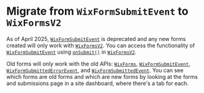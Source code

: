 # Migrate from `WixFormSubmitEvent` to `WixFormsV2`
As of April 2025, [`WixFormSubmitEvent`](https://dev.wix.com/docs/velo/velo-only-apis/$w/wix-form-submit-event/wix-form-fields) is deprecated and any new forms created will only work with [`WixFormsV2`](https://dev.wix.com/docs/velo/velo-only-apis/$w/wix-forms-v2/introduction). You can access the functionality of [`WixFormSubmitEvent`](https://dev.wix.com/docs/velo/velo-only-apis/$w/wix-form-submit-event/wix-form-fields) using [`onSubmit()`](https://dev.wix.com/docs/velo/velo-only-apis/$w/wix-forms-v2/on-submit) in [`WixFormsV2`](https://dev.wix.com/docs/velo/velo-only-apis/$w/wix-forms-v2/introduction).

Old forms will only work with the old APIs: [`WixForms`](https://dev.wix.com/docs/velo/velo-only-apis/$w/wix-forms/introduction), [`WixFormSubmitEvent`](https://dev.wix.com/docs/velo/velo-only-apis/$w/wix-form-submit-event/wix-form-fields), [`WixFormSubmittedErrorEvent`](https://dev.wix.com/docs/velo/velo-only-apis/$w/wix-form-submitted-error-event/code), and [`WixFormSubmittedEvent`](https://dev.wix.com/docs/velo/velo-only-apis/$w/wix-form-submitted-event/wix-form-field). You can see which forms are old forms and which are new forms by looking at the forms and submissions page in a site dashboard, where there's a tab for each.
